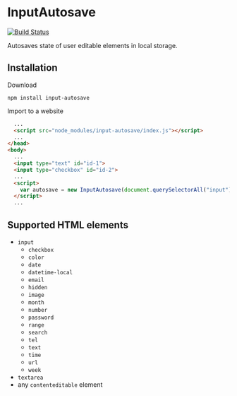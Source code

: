 # InputAutosave

[![Build Status](https://travis-ci.org/M1nified/npm-input-autosave.svg?branch=master)](https://travis-ci.org/M1nified/npm-input-autosave)

Autosaves state of user editable elements in local storage.

## Installation

Download

```shell
npm install input-autosave
```

Import to a website

```html
  ...
  <script src="node_modules/input-autosave/index.js"></script>
  ...
</head>
<body>
  ...
  <input type="text" id="id-1">
  <input type="checkbox" id="id-2">
  ...
  <script>
    var autosave = new InputAutosave(document.querySelectorAll("input"));
  </script>
  ...
```

## Supported HTML elements

- `input`
  - `checkbox`
  - `color`
  - `date`
  - `datetime-local`
  - `email`
  - `hidden`
  - `image`
  - `month`
  - `number`
  - `password`
  - `range`
  - `search`
  - `tel`
  - `text`
  - `time`
  - `url`
  - `week`
- `textarea`
- any `contenteditable` element